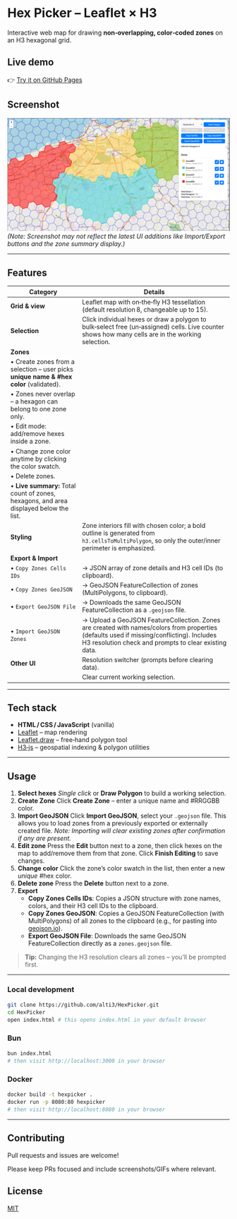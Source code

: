 # Hex Picker – Leaflet × H3

Interactive web map for drawing **non‑overlapping, color‑coded zones** on an H3 hexagonal grid.


## Live demo
👉 [Try it on GitHub Pages](https://alti3.github.io/HexPicker/)


## Screenshot

![Hex Picker screenshot](image.png)
*(Note: Screenshot may not reflect the latest UI additions like Import/Export buttons and the zone summary display.)*

---

## Features

| Category                                                                               | Details                                                                                                                                                                                             |
| -------------------------------------------------------------------------------------- | --------------------------------------------------------------------------------------------------------------------------------------------------------------------------------------------------- |
| **Grid & view**                                                                        | Leaflet map with on‑the‑fly H3 tessellation (default resolution 8, changeable up to 15).                                                                                                            |
| **Selection**                                                                          | Click individual hexes or draw a polygon to bulk‑select free (un‑assigned) cells. Live counter shows how many cells are in the working selection.                                                    |
| **Zones**                                                                              |                                                                                                                                                                                                     |
| • Create zones from a selection – user picks **unique name & #hex color** (validated). |                                                                                                                                                                                                     |
| • Zones never overlap – a hexagon can belong to one zone only.                         |                                                                                                                                                                                                     |
| • Edit mode: add/remove hexes inside a zone.                                           |                                                                                                                                                                                                     |
| • Change zone color anytime by clicking the color swatch.                              |                                                                                                                                                                                                     |
| • Delete zones.                                                                        |                                                                                                                                                                                                     |
| • **Live summary:** Total count of zones, hexagons, and area displayed below the list.   |                                                                                                                                                                                                     |
| **Styling**                                                                            | Zone interiors fill with chosen color; a bold outline is generated from `h3.cellsToMultiPolygon`, so only the outer/inner perimeter is emphasized.                                                  |
| **Export & Import**                                                                    |                                                                                                                                                                                                     |
| • `Copy Zones Cells IDs`                                                               | → JSON array of zone details and H3 cell IDs (to clipboard).                                                                                                                                        |
| • `Copy Zones GeoJSON`                                                                 | → GeoJSON FeatureCollection of zones (MultiPolygons, to clipboard).                                                                                                                                 |
| • `Export GeoJSON File`                                                                | → Downloads the same GeoJSON FeatureCollection as a `.geojson` file.                                                                                                                                |
| • `Import GeoJSON Zones`                                                               | → Upload a GeoJSON FeatureCollection. Zones are created with names/colors from properties (defaults used if missing/conflicting). Includes H3 resolution check and prompts to clear existing data. |
| **Other UI**                                                                           | Resolution switcher (prompts before clearing data).                                                                                                                                                   |
|                                                                                        | Clear current working selection.                                                                                                                                                                    |

---

## Tech stack

* **HTML / CSS / JavaScript** (vanilla)
* [Leaflet](https://leafletjs.com/) – map rendering
* [Leaflet.draw](https://leaflet.github.io/Leaflet.draw/) – free‑hand polygon tool
* [H3‑js](https://github.com/uber/h3-js) – geospatial indexing & polygon utilities

---

## Usage

1.  **Select hexes**
    *Single click* or **Draw Polygon** to build a working selection.
2.  **Create Zone**
    Click **Create Zone** – enter a unique name and #RRGGBB color.
3.  **Import GeoJSON**
    Click **Import GeoJSON**, select your `.geojson` file. This allows you to load zones from a previously exported or externally created file. *Note: Importing will clear existing zones after confirmation if any are present.*
4.  **Edit zone**
    Press the <i class="fas fa-pencil-alt"></i> **Edit** button next to a zone, then click hexes on the map to add/remove them from that zone. Click **Finish Editing** to save changes.
5.  **Change color**
    Click the zone’s color swatch in the list, then enter a new *unique* #hex color.
6.  **Delete zone**
    Press the <i class="fas fa-trash-alt"></i> **Delete** button next to a zone.
7.  **Export**
    *   **Copy Zones Cells IDs**: Copies a JSON structure with zone names, colors, and their H3 cell IDs to the clipboard.
    *   **Copy Zones GeoJSON**: Copies a GeoJSON FeatureCollection (with MultiPolygons) of all zones to the clipboard (e.g., for pasting into [geojson.io](https://geojson.io/)).
    *   **Export GeoJSON File**: Downloads the same GeoJSON FeatureCollection directly as a `zones.geojson` file.

> **Tip:** Changing the H3 resolution clears all zones – you’ll be prompted first.

---

### Local development

```bash
git clone https://github.com/alti3/HexPicker.git
cd HexPicker
open index.html # this opens index.html in your default browser
```

### Bun

```bash
bun index.html
# then visit http://localhost:3000 in your browser
```

### Docker

```bash
docker build -t hexpicker .
docker run -p 8080:80 hexpicker
# then visit http://localhost:8080 in your browser
```

---

## Contributing
Pull requests and issues are welcome!

Please keep PRs focused and include screenshots/GIFs where relevant.

## License
[MIT](LICENSE)
